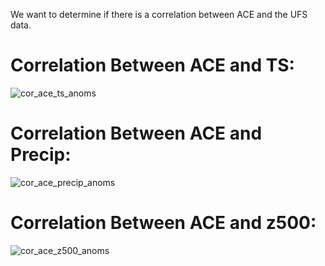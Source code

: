 We want to determine if there is a correlation between ACE and the UFS data.
# Correlation Between ACE and TS:
![cor_ace_ts_anoms](https://user-images.githubusercontent.com/114028135/204929980-a66de7ce-785e-4893-ab9e-506364638dff.png)
# Correlation Between ACE and Precip:
![cor_ace_precip_anoms](https://user-images.githubusercontent.com/114028135/204930009-52011377-b921-41c2-8d6b-a74d6f0ce6f2.png)
# Correlation Between ACE and z500:
![cor_ace_z500_anoms](https://user-images.githubusercontent.com/114028135/204930049-d9dd765f-a5f2-4733-9544-1101e1e57868.png)
